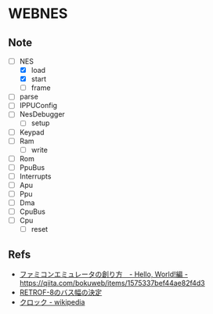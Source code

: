 # WEBNES

## Note

- [ ] NES
  - [x] load
  - [x] start
  - [ ] frame
- [ ] parse
- [ ] IPPUConfig
- [ ] NesDebugger
  - [ ] setup
- [ ] Keypad
- [ ] Ram
  - [ ] write
- [ ] Rom
- [ ] PpuBus
- [ ] Interrupts
- [ ] Apu
- [ ] Ppu
- [ ] Dma
- [ ] CpuBus
- [ ] Cpu
  - [ ] reset

## Refs

- [ファミコンエミュレータの創り方　- Hello, World!編 -](https://qiita.com/bokuweb/items/1575337bef44ae82f4d3) https://qiita.com/bokuweb/items/1575337bef44ae82f4d3
- [RETROF-8のバス幅の決定](http://diode.matrix.jp/R8/DESIGN/RETROF_03_04.htm)
- [クロック - wikipedia](https://ja.wikipedia.org/wiki/%E3%82%AF%E3%83%AD%E3%83%83%E3%82%AF)
